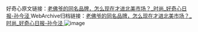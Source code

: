 好奇心原文链接：[老佛爷的同名品牌，怎么现在才进北美市场？_时尚_好奇心日报-孙今泾 ](https://www.qdaily.com/articles/10597.html)
WebArchive归档链接：[老佛爷的同名品牌，怎么现在才进北美市场？_时尚_好奇心日报-孙今泾 ](http://web.archive.org/web/20181011045917/http://www.qdaily.com:80/articles/10597.html)
![image](http://ww3.sinaimg.cn/large/007d5XDply1g3wfxu5e1pj30u03o2khx)